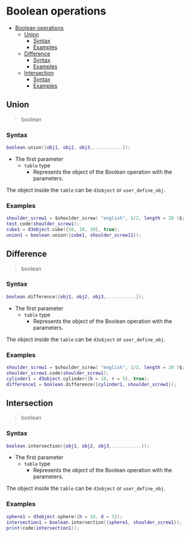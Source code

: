 # Boolean operations

- [Boolean operations](#boolean-operations)
  - [Union](#union)
    - [Syntax](#syntax)
    - [Examples](#examples)
  - [Difference](#difference)
    - [Syntax](#syntax-1)
    - [Examples](#examples-1)
  - [Intersection](#intersection)
    - [Syntax](#syntax-2)
    - [Examples](#examples-2)



## Union

> boolean

### Syntax

```lua
boolean.union({obj1, obj2, obj3,...........});
```

- The first parameter
  - `table` type
    - Represents the object of the Boolean operation with the parameters.

The object inside the `table` can be `d3object` or `user_define_obj`.

### Examples

```lua
shoulder_screw1 = $shoulder_screw( "english", 1/2, length = 20 )$;
test.code(shoulder_screw1);
cube1 = d3object.cube({10, 10, 10}, true);
union1 = boolean.union({cube1, shoulder_screw11});
```

## Difference

> boolean

### Syntax

```lua
boolean.difference({obj1, obj2, obj3,...........});
```

- The first parameter
  - `table` type
    - Represents the object of the Boolean operation with the parameters.

The object inside the `table` can be `d3object` or `user_define_obj`.

### Examples

```lua
shoulder_screw1 = $shoulder_screw( "english", 1/2, length = 20 )$;
shoulder_screw1.code(shoulder_screw1);
cylinder1 = d3object.cylinder({h = 10, r = 5}, true);
difference1 = boolean.difference({cylinder1, shoulder_screw1});
```

## Intersection

> boolean

### Syntax

```lua
boolean.intersection({obj1, obj2, obj3,...........});
```

- The first parameter
  - `table` type
    - Represents the object of the Boolean operation with the parameters.

The object inside the `table` can be `d3object` or `user_define_obj`.

### Examples

```lua
sphere1 = d3object.sphere({h = 10, d = 5});
intersection1 = boolean.intersection({sphere1, shoulder_screw1});
print(code(intersection1));
```